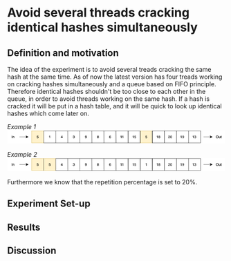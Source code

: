 # Avoid several threads cracking identical hashes simultaneously 

## Definition and motivation
The idea of the experiment is to avoid several treads cracking the same hash at the same time. As of now the latest version has four treads working on cracking hashes simultaneously and a queue based on FIFO principle. Therefore identical hashes shouldn't be too close to each other in the queue, in order to avoid threads working on the same hash. If a hash is cracked it will be put in a hash table, and it will be quick to look up identical hashes which come later on. 


*Example 1*
![](https://raw.githubusercontent.com/SelmaMeyer/Billeder_02159/master/queueOK.png)

*Example 2*
![](https://raw.githubusercontent.com/SelmaMeyer/Billeder_02159/master/QueueSKOD.png)

Furthermore we know that the repetition percentage is set to 20%.  


## Experiment Set-up

## Results

## Discussion

